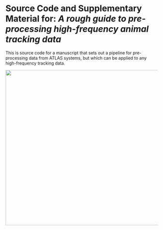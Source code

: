 # Source Code and Supplementary Material for: _A rough guide to pre-processing high-frequency animal tracking data_

This is source code for a manuscript that sets out a pipeline for pre-processing data from ATLAS systems, but which can be applied to any high-frequency tracking data.

<img src="https://github.com/pratikunterwegs/atlas-best-practices/blob/master/figures/fig_01_recipe.png" width="512">
